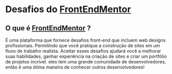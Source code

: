 

# Desafios do [FrontEndMentor](https://www.frontendmentor.io/)

## O que é [FrontEndMentor](https://www.frontendmentor.io/) ?

É uma plataforma que fornece desafios front-end que incluem web designs profissionais. Permitindo que você pratique a construção de sites em um fluxo de trabalho realista. Aceitar esses desafios ajudará você a melhorar suas habilidades, ganhar experiência na criação de sites e criar um portfólio de projetos incrível. eles tem uma grande comunidade de desenvolvedores, então é uma ótima maneira de conhecer outros desenvolvedores!

